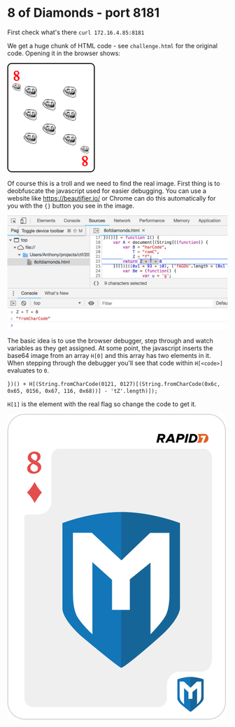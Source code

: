 # 8 of Diamonds - port 8181

First check what's there `curl 172.16.4.85:8181`

We get a huge chunk of HTML code - see `challenge.html` for the original code. Opening it in the browser shows:

![8 of trolls](8_of_trolls.png)

Of course this is a troll and we need to find the real image. First thing is to deobfuscate the javascript used for easier debugging. You can use a website like https://beautifier.io/ or Chrome can do this automatically for you with the `{}` button you see in the image.

![debug](debug.png)

The basic idea is to use the browser debugger, step through and watch variables as they get assigned. At some point, the javascript inserts the base64 image from an array `H[0]` and this array has two elements in it. When stepping through the debugger you'll see that code within `H[<code>]` evaluates to `0`.

```
})() + H[(String.fromCharCode(0121, 0127)[(String.fromCharCode(0x6c, 0x65, 0156, 0x67, 116, 0x68))] - 'tZ'.length)]);
```

`H[1]` is the element with the real flag so change the code to get it.

![8 of diamonds](8_of_diamonds.png)